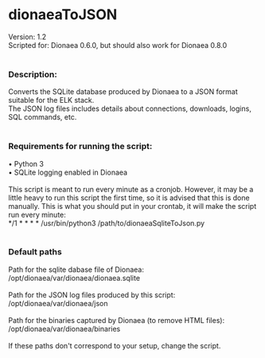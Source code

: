 # dionaeaToJSON
Version: 1.2<br>
Scripted for: Dionaea 0.6.0, but should also work for Dionaea 0.8.0<br>
<br>
### Description:
Converts the SQLite database produced by Dionaea to a JSON format suitable for the ELK stack.<br>
The JSON log files includes details about connections, downloads, logins, SQL commands, etc.<br>
<br>
### Requirements for running the script:
 • Python 3<br>
 • SQLite logging enabled in Dionaea<br>
<br>
This script is meant to run every minute as a cronjob. However, it may be a little heavy to run this script the first time, so it is advised that this is done manually. This is what you should put in your crontab, it will make the script run every minute:<br>
*/1 * * * * /usr/bin/python3 /path/to/dionaeaSqliteToJson.py <br>
<br>
### Default paths
Path for the sqlite dabase file of Dionaea:<br>
/opt/dionaea/var/dionaea/dionaea.sqlite<br>
<br>
Path for the JSON log files produced by this script:<br>
/opt/dionaea/var/dionaea/json<br>
<br>
Path for the binaries captured by Dionaea (to remove HTML files):<br>
/opt/dionaea/var/dionaea/binaries<br>
<br>
If these paths don't correspond to your setup, change the script.<br>
